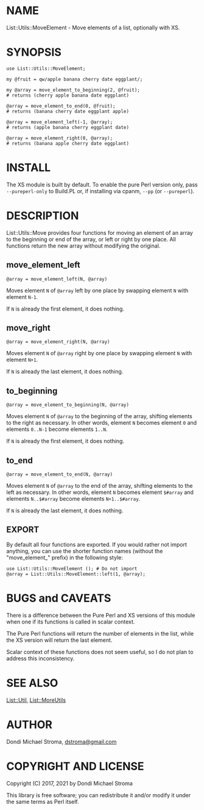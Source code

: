 # NAME

List::Utils::MoveElement - Move elements of a list, optionally with XS.

# SYNOPSIS

    use List::Utils::MoveElement;

    my @fruit = qw/apple banana cherry date eggplant/;

    my @array = move_element_to_beginning(2, @fruit);
    # returns (cherry apple banana date eggplant)

    @array = move_element_to_end(0, @fruit);
    # returns (banana cherry date eggplant apple)

    @array = move_element_left(-1, @array);
    # returns (apple banana cherry eggplant date)

    @array = move_element_right(0, @array);
    # returns (banana apple cherry date eggplant)

# INSTALL

The XS module is built by default. To enable the pure Perl version only, pass
`--pureperl-only` to Build.PL or, if installing via cpanm, `--pp` (or
`--pureperl`).

# DESCRIPTION

List::Utils::Move provides four functions for moving an element of an array
to the beginning or end of the array, or left or right by one place. All
functions return the new array without modifying the original.

## move\_element\_left

    @array = move_element_left(N, @array)

Moves element `N` of `@array` left by one place by swapping
element `N` with element `N-1`.

If `N` is already the first element, it does nothing.

## move\_right

    @array = move_element_right(N, @array)

Moves element `N` of `@array` right by one place by swapping
element `N` with element `N+1`.

If `N` is already the last element, it does nothing.

## to\_beginning

    @array = move_element_to_beginning(N, @array)

Moves element `N` of `@array` to the beginning of the array, shifting
elements to the right as necessary. In other words, element `N` becomes
element `0` and elements `0..N-1` become elements `1..N`.

If `N` is already the first element, it does nothing.

## to\_end

    @array = move_element_to_end(N, @array)

Moves element `N` of `@array` to the end of the array, shifting
elements to the left as necessary. In other words, element `N` becomes
element `$#array` and elements `N..$#array` become
elements `N+1..$#array`.

If `N` is already the last element, it does nothing.

## EXPORT

By default all four functions are exported. If you would rather not import
anything, you can use the shorter function names (without the "move\_element\_"
prefix) in the following style:

    use List::Utils::MoveElement (); # Do not import
    @array = List::Utils::MoveElement::left(1, @array);

# BUGS and CAVEATS

There is a difference between the Pure Perl and XS versions of this module when 
one if its functions is called in scalar context.

The Pure Perl functions will return the number of elements in the list, while
the XS version will return the last element. 

Scalar context of these functions does not seem useful, so I do not plan to
address this inconsistency.

# SEE ALSO

[List::Util](https://metacpan.org/pod/List%3A%3AUtil),
[List::MoreUtils](https://metacpan.org/pod/List%3A%3AMoreUtils)

# AUTHOR

Dondi Michael Stroma, <dstroma@gmail.com>

# COPYRIGHT AND LICENSE

Copyright (C) 2017, 2021 by Dondi Michael Stroma

This library is free software; you can redistribute it and/or modify
it under the same terms as Perl itself.
